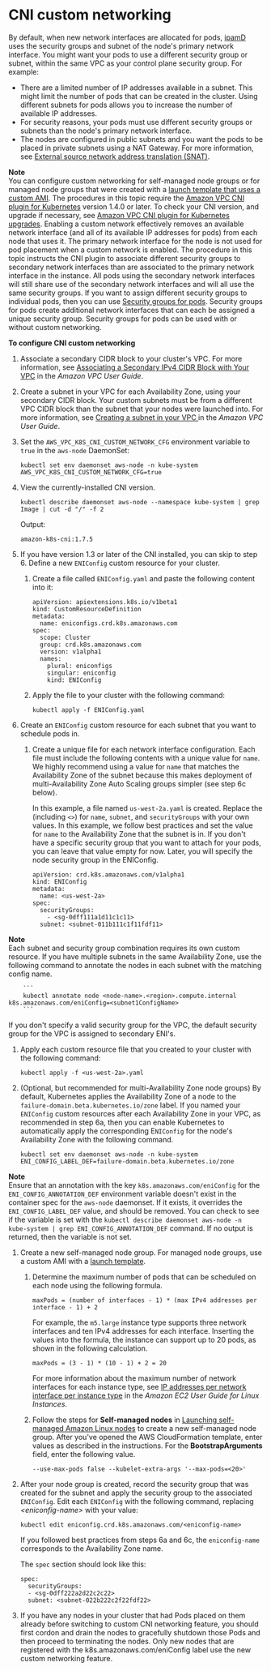 # CNI custom networking<a name="cni-custom-network"></a>

By default, when new network interfaces are allocated for pods, [ipamD](https://github.com/aws/amazon-vpc-cni-k8s/blob/master/docs/cni-proposal.md) uses the security groups and subnet of the node's primary network interface\. You might want your pods to use a different security group or subnet, within the same VPC as your control plane security group\. For example:
+ There are a limited number of IP addresses available in a subnet\. This might limit the number of pods that can be created in the cluster\. Using different subnets for pods allows you to increase the number of available IP addresses\.
+ For security reasons, your pods must use different security groups or subnets than the node's primary network interface\.
+ The nodes are configured in public subnets and you want the pods to be placed in private subnets using a NAT Gateway\. For more information, see [External source network address translation \(SNAT\)](external-snat.md)\.

**Note**  
You can configure custom networking for self\-managed node groups or for managed node groups that were created with a [launch template that uses a custom AMI](launch-templates.md#launch-template-custom-ami)\. The procedures in this topic require the [Amazon VPC CNI plugin for Kubernetes](https://github.com/aws/amazon-vpc-cni-k8s) version 1\.4\.0 or later\. To check your CNI version, and upgrade if necessary, see [Amazon VPC CNI plugin for Kubernetes upgrades](cni-upgrades.md)\.
Enabling a custom network effectively removes an available network interface \(and all of its available IP addresses for pods\) from each node that uses it\. The primary network interface for the node is not used for pod placement when a custom network is enabled\.
The procedure in this topic instructs the CNI plugin to associate different security groups to secondary network interfaces than are associated to the primary network interface in the instance\. All pods using the secondary network interfaces will still share use of the secondary network interfaces and will all use the same security groups\. If you want to assign different security groups to individual pods, then you can use [Security groups for pods](security-groups-for-pods.md)\. Security groups for pods create additional network interfaces that can each be assigned a unique security group\. Security groups for pods can be used with or without custom networking\.

**To configure CNI custom networking**

1. Associate a secondary CIDR block to your cluster's VPC\. For more information, see [Associating a Secondary IPv4 CIDR Block with Your VPC](https://docs.aws.amazon.com/vpc/latest/userguide/working-with-vpcs.html#add-ipv4-cidr) in the *Amazon VPC User Guide*\.

1. Create a subnet in your VPC for each Availability Zone, using your secondary CIDR block\. Your custom subnets must be from a different VPC CIDR block than the subnet that your nodes were launched into\. For more information, see [Creating a subnet in your VPC ](https://docs.aws.amazon.com/vpc/latest/userguide/working-with-vpcs.html#AddaSubnet) in the *Amazon VPC User Guide*\.

1. Set the `AWS_VPC_K8S_CNI_CUSTOM_NETWORK_CFG` environment variable to `true` in the `aws-node` DaemonSet:

   ```
   kubectl set env daemonset aws-node -n kube-system AWS_VPC_K8S_CNI_CUSTOM_NETWORK_CFG=true
   ```

1. View the currently\-installed CNI version\.

   ```
   kubectl describe daemonset aws-node --namespace kube-system | grep Image | cut -d "/" -f 2
   ```

   Output:

   ```
   amazon-k8s-cni:1.7.5
   ```

1. If you have version 1\.3 or later of the CNI installed, you can skip to step 6\. Define a new `ENIConfig` custom resource for your cluster\.

   1. Create a file called `ENIConfig.yaml` and paste the following content into it:

      ```
      apiVersion: apiextensions.k8s.io/v1beta1
      kind: CustomResourceDefinition
      metadata:
        name: eniconfigs.crd.k8s.amazonaws.com
      spec:
        scope: Cluster
        group: crd.k8s.amazonaws.com
        version: v1alpha1
        names:
          plural: eniconfigs
          singular: eniconfig
          kind: ENIConfig
      ```

   1. Apply the file to your cluster with the following command:

      ```
      kubectl apply -f ENIConfig.yaml
      ```

1. Create an `ENIConfig` custom resource for each subnet that you want to schedule pods in\.

   1. Create a unique file for each network interface configuration\. Each file must include the following contents with a unique value for `name`\. We highly recommend using a value for `name` that matches the Availability Zone of the subnet because this makes deployment of multi\-Availability Zone Auto Scaling groups simpler \(see step 6c below\)\. 

      In this example, a file named `us-west-2a.yaml` is created\. Replace the *<example values>* \(including *`<>`*\) for `name`, `subnet`, and `securityGroups` with your own values\. In this example, we follow best practices and set the value for `name` to the Availability Zone that the subnet is in\. If you don't have a specific security group that you want to attach for your pods, you can leave that value empty for now\. Later, you will specify the node security group in the ENIConfig\.

      ```
      apiVersion: crd.k8s.amazonaws.com/v1alpha1
      kind: ENIConfig
      metadata: 
        name: <us-west-2a>
      spec: 
        securityGroups: 
          - <sg-0dff111a1d11c1c11>
        subnet: <subnet-011b111c1f11fdf11>
      ```
**Note**  
Each subnet and security group combination requires its own custom resource\. If you have multiple subnets in the same Availability Zone, use the following command to annotate the nodes in each subnet with the matching config name\.  

        ```
        kubectl annotate node <node-name>.<region>.compute.internal k8s.amazonaws.com/eniConfig=<subnet1ConfigName>
        ```
If you don't specify a valid security group for the VPC, the default security group for the VPC is assigned to secondary ENI's\.

   1. Apply each custom resource file that you created to your cluster with the following command:

      ```
      kubectl apply -f <us-west-2a>.yaml
      ```

   1. \(Optional, but recommended for multi\-Availability Zone node groups\) By default, Kubernetes applies the Availability Zone of a node to the `failure-domain.beta.kubernetes.io/zone` label\. If you named your `ENIConfig` custom resources after each Availability Zone in your VPC, as recommended in step 6a, then you can enable Kubernetes to automatically apply the corresponding E`NIConfig` for the node's Availability Zone with the following command\.

      ```
      kubectl set env daemonset aws-node -n kube-system ENI_CONFIG_LABEL_DEF=failure-domain.beta.kubernetes.io/zone
      ```
**Note**  
Ensure that an annotation with the key `k8s.amazonaws.com/eniConfig` for the `ENI_CONFIG_ANNOTATION_DEF` environment variable doesn't exist in the container spec for the `aws-node` daemonset\. If it exists, it overrides the `ENI_CONFIG_LABEL_DEF` value, and should be removed\. You can check to see if the variable is set with the `kubectl describe daemonset aws-node -n kube-system | grep ENI_CONFIG_ANNOTATION_DEF` command\. If no output is returned, then the variable is not set\.

1. Create a new self\-managed node group\. For managed node groups, use a custom AMI with a [launch template](launch-templates.md#launch-template-custom-ami)\.

   1. Determine the maximum number of pods that can be scheduled on each node using the following formula\. 

      ```
      maxPods = (number of interfaces - 1) * (max IPv4 addresses per interface - 1) + 2
      ```

      For example, the `m5.large` instance type supports three network interfaces and ten IPv4 addresses for each interface\. Inserting the values into the formula, the instance can support up to 20 pods, as shown in the following calculation\.

      ```
      maxPods = (3 - 1) * (10 - 1) + 2 = 20
      ```

      For more information about the maximum number of network interfaces for each instance type, see [IP addresses per network interface per instance type](https://docs.aws.amazon.com/AWSEC2/latest/UserGuide/using-eni.html#AvailableIpPerENI) in the *Amazon EC2 User Guide for Linux Instances*\.

   1. Follow the steps for **Self\-managed nodes** in [Launching self\-managed Amazon Linux nodes](launch-workers.md) to create a new self\-managed node group\. After you've opened the AWS CloudFormation template, enter values as described in the instructions\. For the **BootstrapArguments** field, enter the following value\.

      ```
      --use-max-pods false --kubelet-extra-args '--max-pods=<20>'
      ```

1. After your node group is created, record the security group that was created for the subnet and apply the security group to the associated `ENIConfig`\. Edit each `ENIConfig` with the following command, replacing *<eniconfig\-name>* with your value:

   ```
   kubectl edit eniconfig.crd.k8s.amazonaws.com/<eniconfig-name>
   ```

   If you followed best practices from steps 6a and 6c, the `eniconfig-name` corresponds to the Availability Zone name\.

   The `spec` section should look like this:

   ```
   spec:
     securityGroups:
     - <sg-0dff222a2d22c2c22>
     subnet: <subnet-022b222c2f22fdf22>
   ```

1. If you have any nodes in your cluster that had Pods placed on them already before switching to custom CNI networking feature, you should first cordon and drain the nodes to gracefully shutdown those Pods and then proceed to terminating the nodes. Only new nodes that are registered with the k8s.amazonaws.com/eniConfig label use the new custom networking feature.

